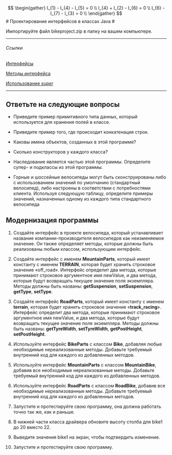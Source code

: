 $$
\begin{gather}
I_{1} - I_{4} - I_{5} = 0 \\
I_{4} + I_{2} - I_{6} = 0 \\
I_{6} - I_{7} - I_{3} = 0 \\
\end{gather}
$$# Проектирование интерфейсов в классах Java #

Импортируйте файл bikeproject.zip в папку на вашем компьютере.

***

###### Ссылки ######

[Интерфейсы](https://docs.oracle.com/javase/tutorial/java/concepts/interface.html "Описание из документаии")  

[Методы интерфейса](https://docs.oracle.com/javase/tutorial/java/IandI/override.html)  

[Использование *super*](https://docs.oracle.com/javase/tutorial/java/IandI/super.html)

***

## Ответьте на следующие вопросы ##

* Приведите пример примитивного типа данных, который используется для хранения полей в классе.

* Приведите пример того, где происходит конкатенация строк.

* Каковы имена объектов, созданных в этой программе?

* Сколько конструкторов у каждого класса?

* Наследование является частью этой программы. Определите супер- и подклассы из этой программы.

* Горные и шоссейные велосипеды могут быть сконструированы либо с использованием значений по умолчанию (стандартный велосипед), либо настроены в соответствии с потребностями клиента. Используя следующую таблицу, определите примеры значений, назначенных одному из каждого типа стандартного велосипеда

  

## Модернизация программы ##

1. Создайте интерфейс в проекте велосипеда, который устанавливает название компании-производителя велосипедов как неизменяемое значение. Он также определяет методы, которые должны быть реализованы любым классом, использующим интерфейс.

2. Создайте интерфейс с именем **MountainParts**, который имеет константу с именем **TERRAIN**, которая будет хранить строковое значение «off_road». Интерфейс определит два метода, которые принимают строковое аргументное имя newValue, и два метода, которые будут возвращать текущее значение поля экземпляра. Методы должны быть названы: **getSuspension**, **setSuspension**, **getType**, **setType**.

3. Создайте интерфейс **RoadParts**, который имеет константу с именем **terrain**, которая будет хранить строковое значение «**track_racing**». Интерфейс определит два метода, которые принимают строковое аргументное имя newValue, и два метода, которые будут возвращать текущее значение поля экземпляра. Методы должны быть названы: **getTyreWidth**, **setTyreWidth**, **getPostHeight**, **setPostHeight**.

4. Используйте интерфейс **BikeParts** с классом **Bike**, добавляя любые необходимые нереализованные методы. Добавьте требуемый внутренний код для каждого из добавленных методов.

5. Используйте интерфейс **MountainParts** с классом **MountainBike**, добавив все необходимые нереализованные методы. Добавьте требуемый внутренний код для каждого из добавленных методов.

6. Используйте интерфейс **RoadParts** с классом **RoadBike**, добавив все необходимые нереализованные методы. Добавьте требуемый внутренний код для каждого из добавленных методов.

7. Запустите и протестируйте свою программу, она должна работать точно так же, как и раньше.

8. В нижней части класса драйвера обновите высоту столба для bike1 до 20 вместо 22.

9. Выведите значения bike1 на экран, чтобы подтвердить изменение.

10. Запустите и протестируйте свою программу.